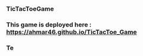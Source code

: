 ### TicTacToeGame

### This game is deployed here : https://ahmar46.github.io/TicTacToe_Game

### Te